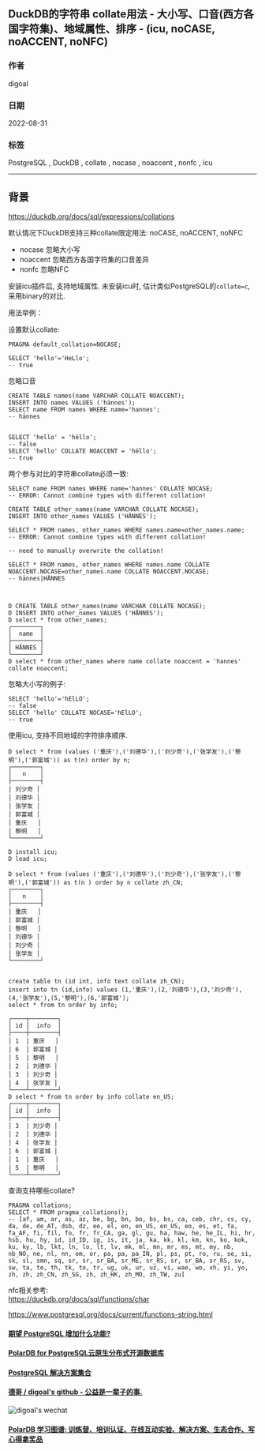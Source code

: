## DuckDB的字符串 collate用法 - 大小写、口音(西方各国字符集)、地域属性、排序 - (icu, noCASE, noACCENT, noNFC)        
        
### 作者        
digoal        
        
### 日期        
2022-08-31        
        
### 标签        
PostgreSQL , DuckDB , collate , nocase , noaccent , nonfc , icu         
        
----        
        
## 背景   
https://duckdb.org/docs/sql/expressions/collations  
  
默认情况下DuckDB支持三种collate限定用法: noCASE, noACCENT, noNFC  
- nocase 忽略大小写  
- noaccent 忽略西方各国字符集的口音差异  
- nonfc 忽略NFC  
  
安装icu插件后, 支持地域属性. 未安装icu时, 估计类似PostgreSQL的`collate=c`, 采用binary的对比.   
  
用法举例：  
  
设置默认collate:  
  
```  
PRAGMA default_collation=NOCASE;  
  
SELECT 'hello'='HeLlo';  
-- true  
```  
  
忽略口音  
  
```  
CREATE TABLE names(name VARCHAR COLLATE NOACCENT);  
INSERT INTO names VALUES ('hännes');  
SELECT name FROM names WHERE name='hannes';  
-- hännes  
  
  
SELECT 'hello' = 'hëllo';  
-- false  
SELECT 'hello' COLLATE NOACCENT = 'hëllo';  
-- true  
```  
  
两个参与对比的字符串collate必须一致:  
  
```  
SELECT name FROM names WHERE name='hannes' COLLATE NOCASE;  
-- ERROR: Cannot combine types with different collation!  
  
CREATE TABLE other_names(name VARCHAR COLLATE NOCASE);  
INSERT INTO other_names VALUES ('HÄNNES');  
  
SELECT * FROM names, other_names WHERE names.name=other_names.name;  
-- ERROR: Cannot combine types with different collation!  
  
-- need to manually overwrite the collation!  
  
SELECT * FROM names, other_names WHERE names.name COLLATE NOACCENT.NOCASE=other_names.name COLLATE NOACCENT.NOCASE;  
-- hännes|HÄNNES  
  
  
  
D CREATE TABLE other_names(name VARCHAR COLLATE NOCASE);  
D INSERT INTO other_names VALUES ('HÄNNES');  
D select * from other_names;  
┌────────┐  
│  name  │  
├────────┤  
│ HÄNNES │  
└────────┘  
D select * from other_names where name collate noaccent = 'hannes' collate noaccent;  
```  
  
忽略大小写的例子:  
  
```  
SELECT 'hello'='hElLO';  
-- false  
SELECT 'hello' COLLATE NOCASE='hElLO';  
-- true  
```  
  
  
使用icu, 支持不同地域的字符排序顺序.     
  
  
```  
D select * from (values ('重庆'),('刘德华'),('刘少奇'),('张学友'),('黎明'),('郭富城')) as t(n) order by n;  
┌────────┐  
│   n    │  
├────────┤  
│ 刘少奇 │  
│ 刘德华 │  
│ 张学友 │  
│ 郭富城 │  
│ 重庆   │  
│ 黎明   │  
└────────┘  
  
D install icu;  
D load icu;  
  
D select * from (values ('重庆'),('刘德华'),('刘少奇'),('张学友'),('黎明'),('郭富城')) as t(n ) order by n collate zh_CN;  
┌────────┐  
│   n    │  
├────────┤  
│ 重庆   │  
│ 郭富城 │  
│ 黎明   │  
│ 刘德华 │  
│ 刘少奇 │  
│ 张学友 │  
└────────┘  
  
  
create table tn (id int, info text collate zh_CN);  
insert into tn (id,info) values (1,'重庆'),(2,'刘德华'),(3,'刘少奇'),(4,'张学友'),(5,'黎明'),(6,'郭富城');  
select * from tn order by info;  
  
┌────┬────────┐  
│ id │  info  │  
├────┼────────┤  
│ 1  │ 重庆   │  
│ 6  │ 郭富城 │  
│ 5  │ 黎明   │  
│ 2  │ 刘德华 │  
│ 3  │ 刘少奇 │  
│ 4  │ 张学友 │  
└────┴────────┘  
D select * from tn order by info collate en_US;  
┌────┬────────┐  
│ id │  info  │  
├────┼────────┤  
│ 3  │ 刘少奇 │  
│ 2  │ 刘德华 │  
│ 4  │ 张学友 │  
│ 6  │ 郭富城 │  
│ 1  │ 重庆   │  
│ 5  │ 黎明   │  
└────┴────────┘  
```  
  
查询支持哪些collate?   
  
```  
PRAGMA collations;  
SELECT * FROM pragma_collations();  
-- [af, am, ar, as, az, be, bg, bn, bo, bs, bs, ca, ceb, chr, cs, cy, da, de, de_AT, dsb, dz, ee, el, en, en_US, en_US, eo, es, et, fa, fa_AF, fi, fil, fo, fr, fr_CA, ga, gl, gu, ha, haw, he, he_IL, hi, hr, hsb, hu, hy, id, id_ID, ig, is, it, ja, ka, kk, kl, km, kn, ko, kok, ku, ky, lb, lkt, ln, lo, lt, lv, mk, ml, mn, mr, ms, mt, my, nb, nb_NO, ne, nl, nn, om, or, pa, pa, pa_IN, pl, ps, pt, ro, ru, se, si, sk, sl, smn, sq, sr, sr, sr_BA, sr_ME, sr_RS, sr, sr_BA, sr_RS, sv, sw, ta, te, th, tk, to, tr, ug, uk, ur, uz, vi, wae, wo, xh, yi, yo, zh, zh, zh_CN, zh_SG, zh, zh_HK, zh_MO, zh_TW, zu]  
```  
  
nfc相关参考:  
https://duckdb.org/docs/sql/functions/char  
  
https://www.postgresql.org/docs/current/functions-string.html  
  
  
  
#### [期望 PostgreSQL 增加什么功能?](https://github.com/digoal/blog/issues/76 "269ac3d1c492e938c0191101c7238216")
  
  
#### [PolarDB for PostgreSQL云原生分布式开源数据库](https://github.com/ApsaraDB/PolarDB-for-PostgreSQL "57258f76c37864c6e6d23383d05714ea")
  
  
#### [PostgreSQL 解决方案集合](https://yq.aliyun.com/topic/118 "40cff096e9ed7122c512b35d8561d9c8")
  
  
#### [德哥 / digoal's github - 公益是一辈子的事.](https://github.com/digoal/blog/blob/master/README.md "22709685feb7cab07d30f30387f0a9ae")
  
  
![digoal's wechat](../pic/digoal_weixin.jpg "f7ad92eeba24523fd47a6e1a0e691b59")
  
  
#### [PolarDB 学习图谱: 训练营、培训认证、在线互动实验、解决方案、生态合作、写心得拿奖品](https://www.aliyun.com/database/openpolardb/activity "8642f60e04ed0c814bf9cb9677976bd4")
  
